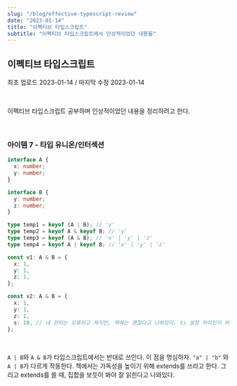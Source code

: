 ```yaml
---
slug: "/blog/effective-typescript-review"
date: "2023-01-14"
title: "이펙티브 타입스크립트"
subtitle: "이펙티브 타입스크립트에서 인상적이었던 내용들"
---
```


## **이펙티브 타입스크립트**

<p class="text-time">최초 업로드 2023-01-14 / 마지막 수정 2023-01-14</p>

<br/>

이펙티브 타입스크립트 공부하며 인상적이었던 내용을 정리하려고 한다.

<br/>

### **아이템 7 - 타입 유니온/인터섹션**

```ts
interface A {
  x: number;
  y: number;
}

interface B {
  y: number;
  z: number;
}

type temp1 = keyof (A | B); // 'y'
type temp2 = keyof A & keyof B; // 'y'
type temp3 = keyof (A & B); // 'x' | 'y' | 'z'
type temp4 = keyof A | keyof B; // 'x' | 'y' | 'z'

const v1: A & B = {
  x: 1,
  y: 1,
  z: 1,
};

const v2: A & B = {
  x: 1,
  y: 1,
  z: 1,
  s: 10, // 내 린터는 오류라고 하지만, 책에는 괜찮다고 나와있다. ts 설정 차이인지 버전 차이인지 아직 모르겠다.
};
```

<br/>

`A | B`와 `A & B`가 타입스크립트에서는 반대로 쓰인다. 이 점을 명심하자. `"a" | "b"` 와 `A | B`가 다르게 작동한다.
책에서는 가독성을 높이기 위해 extends를 쓰라고 한다. 그리고 extends를 쓸 때, 집합을 보듯이 봐야 잘 읽힌다고 나와있다.
